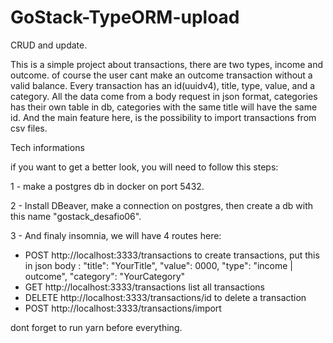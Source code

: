 # GoStack-TypeORM-upload
CRUD and update.


This is a simple project about transactions, there are two types, income and outcome. of course the user cant make an outcome transaction without a valid balance.
Every transaction has an id(uuidv4), title, type, value, and a category. All the data come from a body request in json format, categories has their own table in db,
categories with the same title will have the same id.
And the main feature here, is the possibility to import transactions from csv files.

Tech informations

if you want to get a better look, you will need to follow this steps:

1 - make a postgres db in docker on port 5432.

2 - Install DBeaver, make a connection on postgres, then create a db with this name "gostack_desafio06".

3 - And finaly insomnia, we will have 4 routes here:
 * POST http://localhost:3333/transactions to create transactions, put this in json body : "title": "YourTitle", "value": 0000, "type": "income | outcome", "category": "YourCategory"
 * GET http://localhost:3333/transactions list all transactions
 * DELETE http://localhost:3333/transactions/id to delete a transaction
 * POST http://localhost:3333/transactions/import 

dont forget to run yarn before everything.
